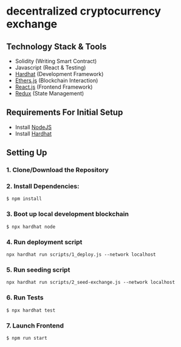 # decentralized cryptocurrency exchange

## Technology Stack & Tools

- Solidity (Writing Smart Contract)
- Javascript (React & Testing)
- [Hardhat](https://hardhat.org/) (Development Framework)
- [Ethers.js](https://docs.ethers.io/v5/) (Blockchain Interaction)
- [React.js](https://reactjs.org/) (Frontend Framework)
- [Redux](https://redux.js.org/) (State Management)

## Requirements For Initial Setup
- Install [NodeJS](https://nodejs.org/en/)
- Install [Hardhat](https://hardhat.org/)

## Setting Up
### 1. Clone/Download the Repository

### 2. Install Dependencies:
```
$ npm install
```
### 3. Boot up local development blockchain
```
$ npx hardhat node
```
### 4. Run deployment script
`npx hardhat run scripts/1_deploy.js --network localhost`

### 5. Run seeding script
`npx hardhat run scripts/2_seed-exchange.js --network localhost`

### 6. Run Tests
`$ npx hardhat test`

### 7. Launch Frontend
`$ npm run start`
